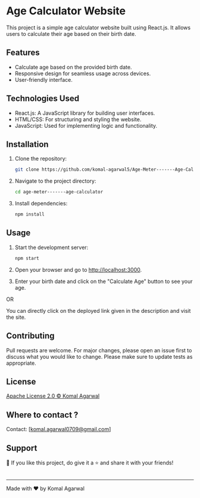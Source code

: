 # Age Calculator Website

This project is a simple age calculator website built using React.js. It allows users to calculate their age based on their birth date.

## Features

- Calculate age based on the provided birth date.
- Responsive design for seamless usage across devices.
- User-friendly interface.

## Technologies Used

- React.js: A JavaScript library for building user interfaces.
- HTML/CSS: For structuring and styling the website.
- JavaScript: Used for implementing logic and functionality.

## Installation

1. Clone the repository:

    ```bash
    git clone https://github.com/komal-agarwal5/Age-Meter-------Age-Calculator.git
    ```

2. Navigate to the project directory:

    ```bash
    cd age-meter-------age-calculator
    ```

3. Install dependencies:

    ```bash
    npm install
    ```

## Usage

1. Start the development server:

    ```bash
    npm start
    ```

2. Open your browser and go to [http://localhost:3000](http://localhost:3000).

3. Enter your birth date and click on the "Calculate Age" button to see your age.

OR 

You can directly click on the deployed link given in the description and visit the site.

## Contributing

Pull requests are welcome. For major changes, please open an issue first to discuss what you would like to change. Please make sure to update tests as appropriate.

## License

<a href="https://github.com/komal-agarwal5/Age-Meter-------Age-Calculator/blob/main/LICENSE">Apache License 2.0  © Komal Agarwal </a>

## Where to contact ?
Contact: [komal.agarwal0709@gmail.com]

## Support

💙 If you like this project, do give it a ⭐ and share it with your friends!<br><br>

---

Made with ❤️ by Komal Agarwal <br><br>
